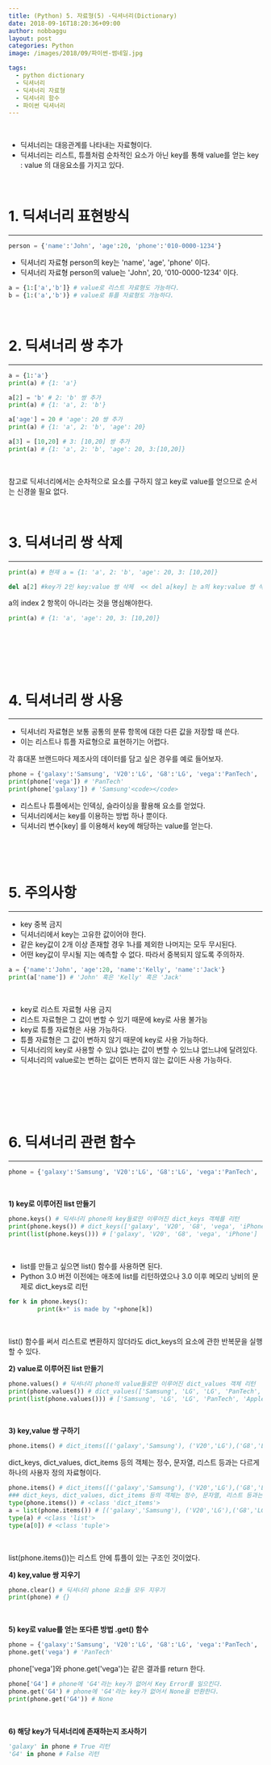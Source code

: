 ```yaml
---
title: (Python) 5. 자료형(5) -딕셔너리(Dictionary)
date: 2018-09-16T18:20:36+09:00
author: nobbaggu
layout: post
categories: Python
image: /images/2018/09/파이썬-썸네일.jpg

tags:
  - python dictionary
  - 딕셔너리
  - 딕셔너리 자료형
  - 딕셔너리 함수
  - 파이썬 딕셔너리
---
```

&nbsp;

  * 딕셔너리는 대응관계를 나타내는 자료형이다.
  * 딕셔너리는 리스트, 튜플처럼 순차적인 요소가 아닌 key를 통해 value를 얻는 key : value 의 대응요소를 가지고 있다.

&nbsp;

# 1. 딕셔너리 표현방식
* * *


~~~ python
person = {'name':'John', 'age':20, 'phone':'010-0000-1234'}
~~~

- 딕셔너리 자료형 person의 key는 'name', 'age', 'phone' 이다.  
- 딕셔너리 자료형 person의 value는 'John', 20, '010-0000-1234' 이다.



~~~ python
a = {1:['a','b']} # value로 리스트 자료형도 가능하다.
b = {1:('a','b')} # value로 튜플 자료형도 가능하다.
~~~

&nbsp;


# 2. 딕셔너리 쌍 추가
* * *

~~~ python
a = {1:'a'}
print(a) # {1: 'a'}

a[2] = 'b' # 2: 'b' 쌍 추가
print(a) # {1: 'a', 2: 'b'}

a['age'] = 20 # 'age': 20 쌍 추가
print(a) # {1: 'a', 2: 'b', 'age': 20}

a[3] = [10,20] # 3: [10,20] 쌍 추가
print(a) # {1: 'a', 2: 'b', 'age': 20, 3:[10,20]}
~~~

&nbsp;

참고로 딕셔너리에서는 순차적으로 요소를 구하지 않고 key로 value를 얻으므로 순서는 신경쓸 필요 없다.

&nbsp;

# 3. 딕셔너리 쌍 삭제

* * *



~~~ python
print(a) # 현재 a = {1: 'a', 2: 'b', 'age': 20, 3: [10,20]}

del a[2] #key가 2인 key:value 쌍 삭제  << del a[key] 는 a의 key:value 쌍 삭제
~~~

a의 index 2 항목이 아니라는 것을 명심해야한다.



~~~ python
print(a) # {1: 'a', 'age': 20, 3: [10,20]}
~~~

&nbsp;

&nbsp;

&nbsp;

# 4. 딕셔너리 쌍 사용

* * *

  * 딕셔너리 자료형은 보통 공통의 분류 항목에 대한 다른 값을 저장할 때 쓴다.
  * 이는 리스트나 튜플 자료형으로 표현하기는 어렵다.

각 휴대폰 브랜드마다 제조사의 데이터를 담고 싶은 경우를 예로 들어보자.  


~~~ python
phone = {'galaxy':'Samsung', 'V20':'LG', 'G8':'LG', 'vega':'PanTech', 'iPhone':'Apple'}
print(phone['vega']) # 'PanTech'
print(phone['galaxy']) # 'Samsung'<code></code>
~~~

  * 리스트나 튜플에서는 인덱싱, 슬라이싱을 활용해 요소를 얻었다.
  * 딕셔너리에서는 key를 이용하는 방법 하나 뿐이다.
  * 딕셔너리 변수[key] 를 이용해서 key에 해당하는 value를 얻는다.

&nbsp;

&nbsp;

# 5. 주의사항

* * *

  * key 중복 금지
  * 딕셔너리에서 key는 고유한 값이어야 한다.
  * 같은 key값이 2개 이상 존재할 경우 1나를 제외한 나머지는 모두 무시된다.
  * 어떤 key값이 무시될 지는 예측할 수 없다. 따라서 중복되지 않도록 주의하자.



~~~ python
a = {'name':'John', 'age':20, 'name':'Kelly', 'name':'Jack'}
print(a['name']) # 'John' 혹은 'Kelly' 혹은 'Jack'
~~~

&nbsp;

  * key로 리스트 자료형 사용 금지
  * 리스트 자료형은 그 값이 변할 수 있기 때문에 key로 사용 불가능
  * key로 튜플 자료형은 사용 가능하다.
  * 튜플 자료형은 그 값이 변하지 않기 때문에 key로 사용 가능하다.
  * 딕셔너리의 key로 사용할 수 있냐 없냐는 값이 변할 수 있느냐 없느냐에 달려있다.
  * 딕셔너리의 value로는 변하는 값이든 변하지 않는 값이든 사용 가능하다.

&nbsp;

&nbsp;

&nbsp;

# 6. 딕셔너리 관련 함수

* * *



~~~ python
phone = {'galaxy':'Samsung', 'V20':'LG', 'G8':'LG', 'vega':'PanTech', 'iPhone':'Apple'}
~~~

&nbsp;

**1) key로 이루어진 list 만들기**  


~~~ python
phone.keys() # 딕셔너리 phone의 key들로만 이루어진 dict_keys 객체를 리턴
print(phone.keys()) # dict_keys(['galaxy', 'V20', 'G8', 'vega', 'iPhone'])
print(list(phone.keys())) # ['galaxy', 'V20', 'G8', 'vega', 'iPhone']
~~~

&nbsp;

  * list를 만들고 싶으면 list() 함수를 사용하면 된다.
  * Python 3.0 버전 이전에는 애초에 list를 리턴하였으나 3.0 이후 메모리 낭비의 문제로 dict_keys로 리턴



~~~ python
for k in phone.keys():
        print(k+" is made by "+phone[k])
~~~

&nbsp;

list() 함수를 써서 리스트로 변환하지 않더라도 dict_keys의 요소에 관한 반복문을 실행할 수 있다.

**2) value로 이루어진 list 만들기**  


~~~ python
phone.values() # 딕셔너리 phone의 value들로만 이루어진 dict_values 객체 리턴
print(phone.values()) # dict_values(['Samsung', 'LG', 'LG', 'PanTech', 'Apple'])
print(list(phone.values())) # ['Samsung', 'LG', 'LG', 'PanTech', 'Apple']
~~~

&nbsp;

**3) key,value 쌍 구하기**  


~~~ python
phone.items() # dict_items([('galaxy','Samsung'), ('V20','LG'),('G8','LG'),('vega','PanTech'),('iPhone','Apple')])
~~~

dict\_keys, dict\_values, dict_items 등의 객체는 정수, 문자열, 리스트 등과는 다르게 하나의 사용자 정의 자료형이다.



~~~ python
phone.items() # dict_items([('galaxy','Samsung'), ('V20','LG'),('G8','LG'),('vega','PanTech'),('iPhone','Apple')])
### dict_keys, dict_values, dict_items 등의 객체는 정수, 문자열, 리스트 등과는 다르게 하나의 사용자 정의 자료형이다.
type(phone.items()) # <class 'dict_items'>
a = list(phone.items()) # [('galaxy','Samsung'), ('V20','LG'),('G8','LG'),('vega','PanTech'),('iPhone','Apple')]
type(a) # <class 'list'>
type(a[0]) # <class 'tuple'>
~~~

&nbsp;

list(phone.items())는 리스트 안에 튜플이 있는 구조인 것이었다.

**4) key,value 쌍 지우기**  


~~~ python
phone.clear() # 딕셔너리 phone 요소들 모두 지우기
print(phone) # {}
~~~

&nbsp;

**5) key로 value를 얻는 또다른 방법 .get() 함수**  


~~~ python
phone = {'galaxy':'Samsung', 'V20':'LG', 'G8':'LG', 'vega':'PanTech', 'iPhone':'Apple'}
phone.get('vega') # 'PanTech'
~~~

phone['vega']와 phone.get('vega')는 같은 결과를 return 한다.



~~~ python
phone['G4'] # phone에 'G4'라는 key가 없어서 Key Error를 일으킨다.
phone.get('G4') # phone에 'G4'라는 key가 없어서 None을 반환한다.
print(phone.get('G4')) # None
~~~

&nbsp;

**6) 해당 key가 딕셔너리에 존재하는지 조사하기**  


~~~ python
'galaxy' in phone # True 리턴
'G4' in phone # False 리턴
~~~

